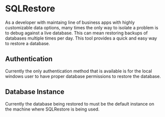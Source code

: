 SQLRestore
==========

As a developer with maintaing line of business apps with highly customizable data options, many times the only way to isolate a problem is to debug against a live database.  This can mean restoring backups of databases multiple times per day.  This tool provides a quick and easy way to restore a database.


Authentication
--------------

Currently the only authentication method that is available is for the local windows user to have proper database permissions to restore the database.


Database Instance
-----------------

Currently the database being restored to must be the default instance on the machine where SQLRestore is being used.
